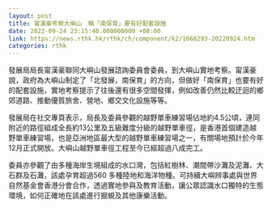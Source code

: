 ```yaml
---
layout: post
title: 甯漢豪考察大嶼山　稱「南保育」要有好配套設施
date: 2022-09-24 23:15:40.000000000 +08:00
link: https://news.rthk.hk/rthk/ch/component/k2/1668293-20220924.htm
categories: rthk
---
```


發展局局長甯漢豪聯同大嶼山發展諮詢委員會委員，到大嶼山實地考察。甯漢豪說，政府為大嶼山制定了「北發展，南保育」的方向，但做好「南保育」也要有好的配套設施，實地考察提示了往後還有很多空間發揮，例如改善仍然比較迂迴的鄉郊道路、推動優質旅舍、營地、鄉交文化設施等等。

發展局在社交專頁表示，局長及委員參觀的越野單車練習場佔地約4.5公頃，連同附近的路徑組成全長約13公里及五級難度分級的越野單車徑，是香港首個建造越野單車練習場，也是亞洲地區最大型的越野單車練習場之一，有關場地預計於今年12月正式開放。大嶼山越野單車徑工程至今已經超過八成完工。

委員亦參觀了由多種海岸生境組成的水口灣，包括紅樹林、潮間帶沙灘及泥灘、大石群及石灘，該處孕育超過560 多種陸地和海洋物種。可持續大嶼辨事處與世界自然基金會香港分會合作，透過實地參與及教育活動，讓公眾認識水口獨特的生態環境，如何正確地在該處進行掘蜆及其他康樂活動。
